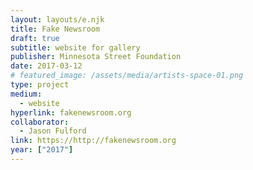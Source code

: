 ```yaml
---
layout: layouts/e.njk
title: Fake Newsroom
draft: true
subtitle: website for gallery
publisher: Minnesota Street Foundation
date: 2017-03-12
# featured_image: /assets/media/artists-space-01.png
type: project
medium:
  - website
hyperlink: fakenewsroom.org
collaborator:
  - Jason Fulford
link: https://http://fakenewsroom.org
year: ["2017"]
---
```

